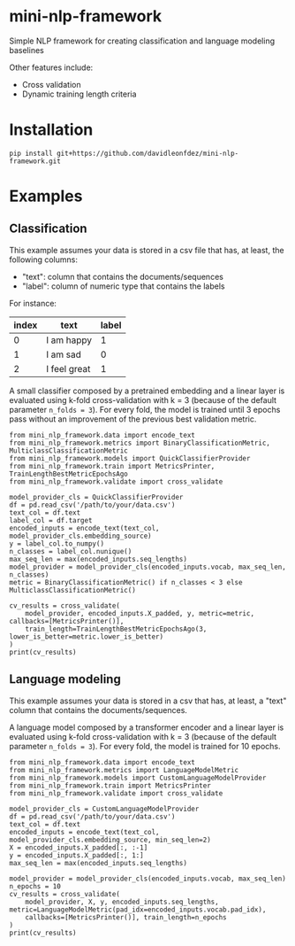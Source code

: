 # mini-nlp-framework
Simple NLP framework for creating classification and language modeling baselines

Other features include:
- Cross validation
- Dynamic training length criteria

# Installation

`pip install git+https://github.com/davidleonfdez/mini-nlp-framework.git`

# Examples

## Classification

This example assumes your data is stored in a csv file that has, at least, the following columns:
- "text": column that contains the documents/sequences
- "label": column of numeric type that contains the labels

For instance:

| index | text         | label |
| ----- | ------------ | ----- |
| 0     | I am happy   | 1     |
| 1     | I am sad     | 0     |
| 2     | I feel great | 1     |

A small classifier composed by a pretrained embedding and a linear layer is evaluated using k-fold cross-validation 
with k = 3 (because of the default parameter `n_folds = 3`).
For every fold, the model is trained until 3 epochs pass without an improvement of the previous best validation metric.

```
from mini_nlp_framework.data import encode_text
from mini_nlp_framework.metrics import BinaryClassificationMetric, MulticlassClassificationMetric
from mini_nlp_framework.models import QuickClassifierProvider
from mini_nlp_framework.train import MetricsPrinter, TrainLengthBestMetricEpochsAgo
from mini_nlp_framework.validate import cross_validate

model_provider_cls = QuickClassifierProvider
df = pd.read_csv('/path/to/your/data.csv')
text_col = df.text
label_col = df.target
encoded_inputs = encode_text(text_col, model_provider_cls.embedding_source)
y = label_col.to_numpy()
n_classes = label_col.nunique()
max_seq_len = max(encoded_inputs.seq_lengths)
model_provider = model_provider_cls(encoded_inputs.vocab, max_seq_len, n_classes)
metric = BinaryClassificationMetric() if n_classes < 3 else MulticlassClassificationMetric()

cv_results = cross_validate(
    model_provider, encoded_inputs.X_padded, y, metric=metric, callbacks=[MetricsPrinter()],
    train_length=TrainLengthBestMetricEpochsAgo(3, lower_is_better=metric.lower_is_better)
)
print(cv_results)
```

## Language modeling

This example assumes your data is stored in a csv that has, at least, a "text" column that contains the 
documents/sequences.

A language model composed by a transformer encoder and a linear layer is evaluated using k-fold cross-validation 
with k = 3 (because of the default parameter `n_folds = 3`).
For every fold, the model is trained for 10 epochs.

```
from mini_nlp_framework.data import encode_text
from mini_nlp_framework.metrics import LanguageModelMetric
from mini_nlp_framework.models import CustomLanguageModelProvider
from mini_nlp_framework.train import MetricsPrinter
from mini_nlp_framework.validate import cross_validate

model_provider_cls = CustomLanguageModelProvider
df = pd.read_csv('/path/to/your/data.csv')
text_col = df.text
encoded_inputs = encode_text(text_col, model_provider_cls.embedding_source, min_seq_len=2)
X = encoded_inputs.X_padded[:, :-1]
y = encoded_inputs.X_padded[:, 1:]
max_seq_len = max(encoded_inputs.seq_lengths)

model_provider = model_provider_cls(encoded_inputs.vocab, max_seq_len)
n_epochs = 10
cv_results = cross_validate(
    model_provider, X, y, encoded_inputs.seq_lengths, metric=LanguageModelMetric(pad_idx=encoded_inputs.vocab.pad_idx),
    callbacks=[MetricsPrinter()], train_length=n_epochs
)
print(cv_results)
```

